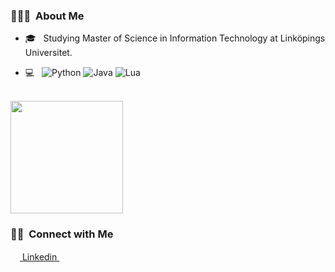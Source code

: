 <h3> 👨🏻‍💻 &nbsp;About Me </h3>

- 🎓 &nbsp; Studying Master of Science in Information Technology at Linköpings Universitet. 

- 💻 &nbsp;
  ![Python](https://img.shields.io/badge/-Python-333333?style=flat&logo=python)
  ![Java](https://img.shields.io/badge/-Java-333333?style=flat&logo=Java&logoColor=007396)
  ![Lua](https://img.shields.io/badge/lua-333333??style=flat&logo=lua&logoColor=white)

<br/>

<a href="https://github.com/Glockner00">
  <img height="180em" src="https://github-readme-stats.vercel.app/api/top-langs/?username=Glockner00&theme=dark&layout=compact" />
</a>

<br/>


<h3> 🤝🏻 &nbsp;Connect with Me </h3>
<a href = "https://www.linkedin.com/in/axel-gl%C3%B6ckner-70386a223/"><img src = "https://image.flaticon.com/icons/svg/174/174857.svg" height= 15px width = 15px> Linkedin </a>&nbsp;&nbsp;

<p align="center">
</p>
